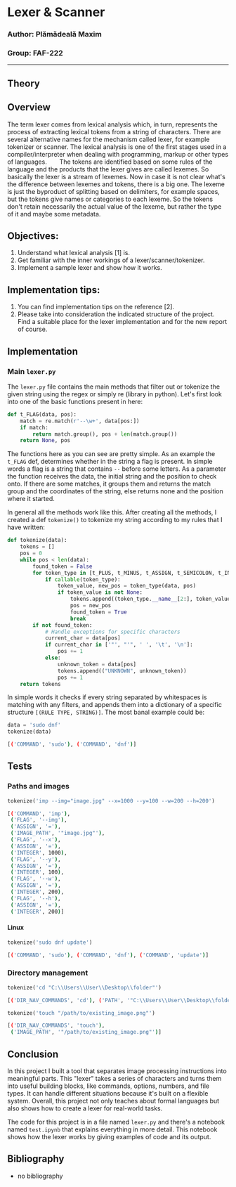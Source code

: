 # Lexer & Scanner

### Author: Plămădeală Maxim
### Group: FAF-222

---
## Theory
## Overview

The term lexer comes from lexical analysis which, in turn, represents the process of extracting lexical tokens from a string of characters. There are several alternative names for the mechanism called lexer, for example tokenizer or scanner. The lexical analysis is one of the first stages used in a compiler/interpreter when dealing with programming, markup or other types of languages.     The tokens are identified based on some rules of the language and the products that the lexer gives are called lexemes. So basically the lexer is a stream of lexemes. Now in case it is not clear what's the difference between lexemes and tokens, there is a big one. The lexeme is just the byproduct of splitting based on delimiters, for example spaces, but the tokens give names or categories to each lexeme. So the tokens don't retain necessarily the actual value of the lexeme, but rather the type of it and maybe some metadata.

## Objectives:

1. Understand what lexical analysis [1] is.
2. Get familiar with the inner workings of a lexer/scanner/tokenizer.
3. Implement a sample lexer and show how it works.

## Implementation tips:

1. You can find implementation tips on the reference [2].
2. Please take into consideration the indicated structure of the project. Find a suitable place for the lexer implementation and for the new report of course.


## Implementation
### Main `lexer.py`

The `lexer.py` file contains the main methods that filter out or tokenize the given string using the regex or simply re (library in python).
Let's first look into one of the basic functions present in here:

```python
def t_FLAG(data, pos):
    match = re.match(r'--\w+', data[pos:])
    if match:
        return match.group(), pos + len(match.group())
    return None, pos
```
The functions here as you can see are pretty simple. As an example the `t_FLAG` def, determines whether in the string a flag is present. In simple words a flag is a string that contains `--` before some letters.
As a parameter the function receives the data, the initial string and the position to check onto. If there are some matches, it groups them and returns the match group and the coordinates of the string, else returns none and the position where it started.

In general all the methods work like this. After creating all the methods, I created a def `tokenize()` to tokenize my string according to my rules that I have written:
```python
def tokenize(data):
    tokens = []
    pos = 0
    while pos < len(data):
        found_token = False
        for token_type in [t_PLUS, t_MINUS, t_ASSIGN, t_SEMICOLON, t_INTEGER, t_IMAGE_PATH, t_PATH, t_FLAG, t_COMMAND, t_DIR_NAV_COMMANDS, t_IMG_FORMAT, t_IDENTIFIER]:
            if callable(token_type):  
                token_value, new_pos = token_type(data, pos)
                if token_value is not None:
                    tokens.append((token_type.__name__[2:], token_value))
                    pos = new_pos
                    found_token = True
                    break
        if not found_token:
            # Handle exceptions for specific characters
            current_char = data[pos]
            if current_char in ['"', "'", ' ', '\t', '\n']:
                pos += 1
            else:
                unknown_token = data[pos]
                tokens.append(("UNKNOWN", unknown_token))
                pos += 1
    return tokens
```
In simple words it checks if every string separated by whitespaces is matching with any filters, and appends them into a dictionary of a specific structure `[(RULE TYPE, STRING)]`. The most banal example could be: 
```python
data = 'sudo dnf'
tokenize(data)
```
```bash
[('COMMAND', 'sudo'), ('COMMAND', 'dnf')]
```

## Tests

### Paths and images
```python
tokenize('imp --img="image.jpg" --x=1000 --y=100 --w=200 --h=200')
```
```bash
[('COMMAND', 'imp'),
 ('FLAG', '--img'),
 ('ASSIGN', '='),
 ('IMAGE_PATH', '"image.jpg"'),
 ('FLAG', '--x'),
 ('ASSIGN', '='),
 ('INTEGER', 1000),
 ('FLAG', '--y'),
 ('ASSIGN', '='),
 ('INTEGER', 100),
 ('FLAG', '--w'),
 ('ASSIGN', '='),
 ('INTEGER', 200),
 ('FLAG', '--h'),
 ('ASSIGN', '='),
 ('INTEGER', 200)]
```

#### Linux
```python
tokenize('sudo dnf update')
```
```bash
[('COMMAND', 'sudo'), ('COMMAND', 'dnf'), ('COMMAND', 'update')]
```

### Directory management
```python
tokenize('cd "C:\\Users\\User\\Desktop\\folder"')
```
```bash 
[('DIR_NAV_COMMANDS', 'cd'), ('PATH', '"C:\\Users\\User\\Desktop\\folder"')]
```

```python
tokenize('touch "/path/to/existing_image.png"')
```
```bash
[('DIR_NAV_COMMANDS', 'touch'),
 ('IMAGE_PATH', '"/path/to/existing_image.png"')]
```

## Conclusion

In this project I built a tool that separates image processing instructions into meaningful parts. This "lexer" takes a series of characters and turns them into useful building blocks, like commands, options, numbers, and file types. It can handle different situations because it's built on a flexible system. Overall, this project not only teaches about formal languages but also shows how to create a lexer for real-world tasks.

The code for this project is in a file named `lexer.py` and there's a notebook named `test.ipynb` that explains everything in more detail. This notebook shows how the lexer works by giving examples of code and its output.

## Bibliography

* no bibliography